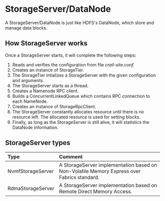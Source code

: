# StorageServer/DataNode

A StorageServer/DataNode is just like HDFS's DataNode, which store and manage data blocks.

## How StorageServer works

Once a StorageServer starts, it will complete the following steps:

1. Reads and verifies the configuration from file _crail-site.conf._
2. Creates an instance of StorageTier.
3. The StorageTier intializes a StorageServer with the given configuration and arguments.
4. The StorageServer starts as a thread.
5. Creates a Namenode RPC client.
6. Builds a ConcurrentLinkedQueue which contains RPC connection to each NameNode.
7. Creates an instance of StorageRpcClient.
8. The StorageServer constantly allocates resource until there is no resource left. The allocated resource is used for setting blocks. 
9. Finally, as long as the StorageServer is still alive, it will statistics the DataNode information.

## StorageServer types

| Type | Comment |
| :--- | :--- |
| NvmfStorageServer | A StorageServer implementation based on Non-Volatile Memory Express over Fabrics standard. |
| RdmaStorageServer | A StorageServer implementation based on Remote Direct Memory Access. |




